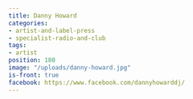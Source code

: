 ```yaml
---
title: Danny Howard
categories:
- artist-and-label-press
- specialist-radio-and-club
tags:
- artist
position: 180
image: "/uploads/danny-howard.jpg"
is-front: true
facebook: https://www.facebook.com/dannyhowarddj/
---
```


